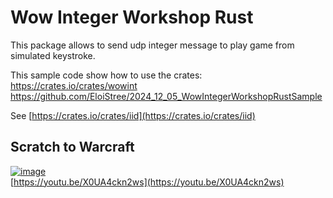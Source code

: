 # Wow Integer Workshop Rust

This package allows to send udp integer message to play game from simulated keystroke.

This sample code show how to use the crates: https://crates.io/crates/wowint  
https://github.com/EloiStree/2024_12_05_WowIntegerWorkshopRustSample  

See [https://crates.io/crates/iid](https://crates.io/crates/iid)

## Scratch to Warcraft

[![image](https://github.com/user-attachments/assets/6187d039-14d4-4fcb-896f-84e08392761a)](https://youtu.be/X0UA4ckn2ws)  
[https://youtu.be/X0UA4ckn2ws](https://youtu.be/X0UA4ckn2ws)  